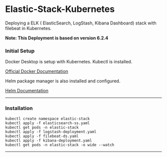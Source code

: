 # Elastic-Stack-Kubernetes
Deploying a ELK ( ElasticSearch, LogStash, Kibana Dashboard) stack with filebeat in Kubernetes.

**Note: This Deployment is based on version 6.2.4**

### Initial Setup

Docker Desktop is setup with Kubernetes.
Kubectl is installed.

[Official Docker Documentation](https://docs.docker.com/desktop/kubernetes/)


Helm package manager is also installed and configured.

[Helm Documentation](https://github.com/helm/helm)

---

### Installation
```
kubectl create namespace elastic-stack
kubectl apply -f elasticsearch-ss.yaml
kubectl get pods -n elastic-stack
kubectl apply -f logstash-deployment.yaml
kubectl apply -f filebeat-ds.yaml
kubectl apply -f kibana-deployment.yaml
kubectl get pods -n elastic-stack -o wide --watch
```
---
